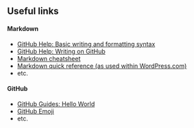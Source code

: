 ## Useful links

#### Markdown
  * [GitHub Help: Basic writing and formatting syntax](https://help.github.com/articles/basic-writing-and-formatting-syntax/)
  * [GitHub Help: Writing on GitHub](https://help.github.com/categories/writing-on-github/)
  * [Markdown cheatsheet](https://github.com/adam-p/markdown-here/wiki/Markdown-Cheatsheet)
  * [Markdown quick reference (as used within WordPress.com)](https://en.support.wordpress.com/markdown-quick-reference/)
  * etc.
  

#### GitHub
  * [GitHub Guides: Hello World](https://guides.github.com/activities/hello-world/)
  * [GitHub Emoji](https://gist.github.com/yhara/1408888)
  * etc.
  
